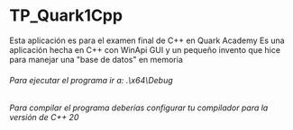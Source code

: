 # TP_Quark1Cpp
Esta aplicación es para el examen final de C++ en Quark Academy 
Es una aplicación hecha en C++ con WinApi GUI y un pequeño invento que hice para manejar una "base de datos" en memoria

###### Para ejecutar el programa ir a: .\x64\Debug
###### Para compilar el programa deberías configurar tu compilador para la versión de C++ 20
